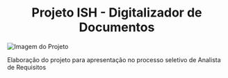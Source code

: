 <h1 align="center"> Projeto ISH - Digitalizador de Documentos </h1>

![Imagem do Projeto](https://user-images.githubusercontent.com/104793025/167114737-c8c5f213-1cb1-46d5-bda9-d6e1d3153ad1.png)


Elaboração do projeto para apresentação no processo seletivo de Analista de Requisitos
